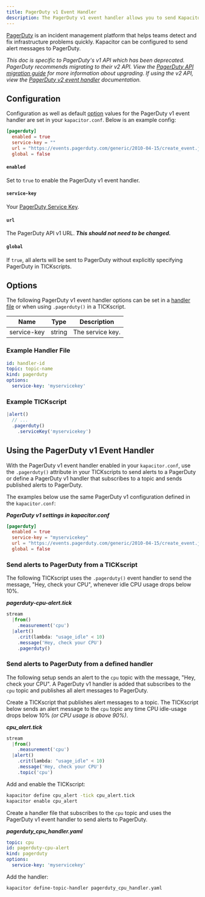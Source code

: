 ```yaml
---
title: PagerDuty v1 Event Handler
description: The PagerDuty v1 event handler allows you to send Kapacitor alerts to PagerDuty. This doc includes configuration options and usage examples.
---
```


[PagerDuty](https://www.pagerduty.com/) is an incident management platform that helps teams detect and fix infrastructure problems quickly.
Kapacitor can be configured to send alert messages to PagerDuty.

<dt>
<em>This doc is specific to PagerDuty's v1 API which has been deprecated. PagerDuty recommends migrating to their v2 API. View the <a href="https://v2.developer.pagerduty.com/docs/migrating-to-api-v2" target="\_blank">PagerDuty API migration guide</a> for more information about upgrading. If using the v2 API, view the <a href="../v2">PagerDuty v2 event handler</a> documentation.</em>
</dt>

## Configuration
Configuration as well as default [option](#options) values for the PagerDuty v1 event handler are set in your `kapacitor.conf`.
Below is an example config:

```toml
[pagerduty]
  enabled = true
  service-key = ""
  url = "https://events.pagerduty.com/generic/2010-04-15/create_event.json"
  global = false
```

#### `enabled`
Set to `true` to enable the PagerDuty v1 event handler.

#### `service-key`
Your [PagerDuty Service Key](https://support.pagerduty.com/docs/services-and-integrations).

#### `url`
The PagerDuty API v1 URL. _**This should not need to be changed.**_

#### `global`
If `true`, all alerts will be sent to PagerDuty without explicitly specifying PagerDuty in TICKscripts.


## Options
The following PagerDuty v1 event handler options can be set in a [handler file](/kapacitor/v1.5/event_handlers/#handler-file) or when using `.pagerduty()` in a TICKscript.

| Name        | Type   | Description      |
| ----        | ----   | -----------      |
| service-key | string | The service key. |

### Example Handler File
```yaml
id: handler-id
topic: topic-name
kind: pagerduty
options:
  service-key: 'myservicekey'
```

### Example TICKscript
```js
|alert()
  // ...
  .pagerduty()
    .serviceKey('myservicekey')
```

##  Using the PagerDuty v1 Event Handler
With the PagerDuty v1 event handler enabled in your `kapacitor.conf`, use the `.pagerduty()` attribute in your TICKscripts to send alerts to a PagerDuty or define a PagerDuty v1 handler that subscribes to a topic and sends published alerts to PagerDuty.

The examples below use the same PagerDuty v1 configuration defined in the `kapacitor.conf`:

_**PagerDuty v1 settings in kapacitor.conf**_  
```toml
[pagerduty]
  enabled = true
  service-key = "myservicekey"
  url = "https://events.pagerduty.com/generic/2010-04-15/create_event.json"
  global = false
```

### Send alerts to PagerDuty from a TICKscript

The following TICKscript uses the `.pagerduty()` event handler to send the message, "Hey, check your CPU", whenever idle CPU usage drops below 10%.

_**pagerduty-cpu-alert.tick**_  
```js
stream
  |from()
    .measurement('cpu')
  |alert()
    .crit(lambda: "usage_idle" < 10)
    .message('Hey, check your CPU')
    .pagerduty()
```

### Send alerts to PagerDuty from a defined handler

The following setup sends an alert to the `cpu` topic with the message, "Hey, check your CPU". A PagerDuty v1 handler is added that subscribes to the `cpu` topic and publishes all alert messages to PagerDuty.

Create a TICKscript that publishes alert messages to a topic.
The TICKscript below sends an alert message to the `cpu` topic any time CPU idle-usage drops below 10% _(or CPU usage is above 90%)_.

_**cpu\_alert.tick**_
```js
stream
  |from()
    .measurement('cpu')
  |alert()
    .crit(lambda: "usage_idle" < 10)
    .message('Hey, check your CPU')
    .topic('cpu')
```

Add and enable the TICKscript:

```bash
kapacitor define cpu_alert -tick cpu_alert.tick
kapacitor enable cpu_alert
```

Create a handler file that subscribes to the `cpu` topic and uses the PagerDuty v1 event handler to send alerts to PagerDuty.

_**pagerduty\_cpu\_handler.yaml**_
```yaml
topic: cpu
id: pagerduty-cpu-alert
kind: pagerduty
options:
  service-key: 'myservicekey'
```

Add the handler:

```bash
kapacitor define-topic-handler pagerduty_cpu_handler.yaml
```
